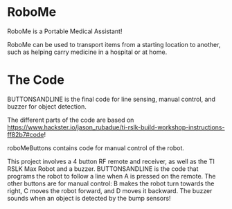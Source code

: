 # RoboMe

RoboMe is a Portable Medical Assistant!

RoboMe can be used to transport items from a starting location to another, such as helping carry medicine in a hospital or at home.

# The Code
BUTTONSANDLINE is the final code for line sensing, manual control, and buzzer for object detection.

The different parts of the code are based on https://www.hackster.io/jason_rubadue/ti-rslk-build-workshop-instructions-ff82b7#code!

roboMeButtons contains code for manual control of the robot.

This project involves a 4 button RF remote and receiver, as well as the TI RSLK Max Robot and a buzzer.
BUTTONSANDLINE is the code that programs the robot to follow a line when A is pressed on the remote. 
The other buttons are for manual control: B makes the robot turn towards the right, C moves the robot forward, and D moves it backward.
The buzzer sounds when an object is detected by the bump sensors!



